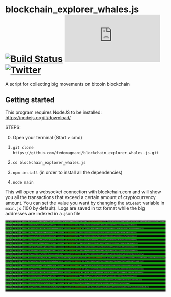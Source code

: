 # blockchain_explorer_whales.js [![Build Status](https://scrutinizer-ci.com/g/fedemagnani/blockchain_explorer_whales.js/badges/build.png?b=main)](https://scrutinizer-ci.com/g/fedemagnani/blockchain_explorer_whales.js/build-status/main) [![stars - Binance_Watcher.js](https://img.shields.io/github/stars/fedemagnani/blockchain_explorer_whales.js?style=social)](https://github.com/fedemagnani/blockchain_explorer_whales.js/stargazers) [![Twitter](https://img.shields.io/twitter/url/https/twitter.com/nonsonouncoder.svg?style=social)](https://twitter.com/nonsonouncoder)

<!-- [![Scrutinizer Code Quality](https://scrutinizer-ci.com/g/fedemagnani/Binance_Watcher.js/badges/quality-score.png?b=main)](https://scrutinizer-ci.com/g/fedemagnani/Binance_Watcher.js/?branch=main) [![License](https://img.shields.io/badge/License-GPL--3.0-blue)](#license) -->

A script for collecting big movements on bitcoin blockchain

## Getting started
This program requires NodeJS to be installed: https://nodejs.org/it/download/ 

STEPS:

0) Open your terminal (Start > cmd)

1) `git clone https://github.com/fedemagnani/blockchain_explorer_whales.js.git`

2) `cd blockchain_explorer_whales.js`

3) `npm install` (in order to install all the dependencies)

4) `node main`

This will open a websocket connection with blockchain.com and will show you all the transactions that exceed a certain amount of cryptocurrency amount. You can set the value you want by changing the `atLeast` variable in `main.js` (100 by default).
Logs are saved in txt format while the big addresses are indexed in a .json file

![Whales](https://github.com/fedemagnani/blockchain_explorer_whales.js/blob/main/assets/whales.jpg?raw=true)